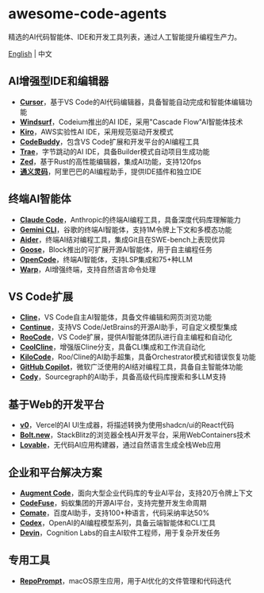 # awesome-code-agents

精选的AI代码智能体、IDE和开发工具列表，通过人工智能提升编程生产力。

[English](README.md) | 中文

## AI增强型IDE和编辑器

- **[Cursor](https://cursor.com/)**，基于VS Code的AI代码编辑器，具备智能自动完成和智能体编辑功能
- **[Windsurf](https://windsurf.com/)**，Codeium推出的AI IDE，采用"Cascade Flow"AI智能体技术
- **[Kiro](https://kiro.dev/)**，AWS实验性AI IDE，采用规范驱动开发模式
- **[CodeBuddy](https://www.codebuddy.com/)**，包含VS Code扩展和开发平台的AI编程工具
- **[Trae](https://www.trae.ai/)**，字节跳动的AI IDE，具备Builder模式自动项目生成功能
- **[Zed](https://zed.dev/)**，基于Rust的高性能编辑器，集成AI功能，支持120fps
- **[通义灵码](https://lingma.aliyun.com/)**，阿里巴巴的AI编程助手，提供IDE插件和独立IDE

## 终端AI智能体

- **[Claude Code](https://www.anthropic.com/claude-code)**，Anthropic的终端AI编程工具，具备深度代码库理解能力
- **[Gemini CLI](https://github.com/google-gemini/gemini-cli)**，谷歌的终端AI智能体，支持1M令牌上下文和多模态功能
- **[Aider](https://aider.chat/)**，终端AI结对编程工具，集成Git且在SWE-bench上表现优异
- **[Goose](https://block.github.io/goose/)**，Block推出的可扩展开源AI智能体，用于自主编程任务
- **[OpenCode](https://opencode.ai/)**，终端AI智能体，支持LSP集成和75+种LLM
- **[Warp](https://www.warp.dev/)**，AI增强终端，支持自然语言命令处理

## VS Code扩展

- **[Cline](https://cline.bot/)**，VS Code自主AI智能体，具备文件编辑和网页浏览功能
- **[Continue](https://www.continue.dev/)**，支持VS Code/JetBrains的开源AI助手，可自定义模型集成
- **[RooCode](https://roocode.com/)**，VS Code扩展，提供AI智能体团队进行自主编程和自动化
- **[CoolCline](https://github.com/coolcline/coolcline)**，增强版Cline分支，具备CLI集成和工作流自动化
- **[KiloCode](https://kilocode.ai/)**，Roo/Cline的AI助手超集，具备Orchestrator模式和错误恢复功能
- **[GitHub Copilot](https://github.com/features/copilot)**，微软广泛使用的AI结对编程工具，具备自主智能体功能
- **[Cody](https://sourcegraph.com/cody)**，Sourcegraph的AI助手，具备高级代码库搜索和多LLM支持

## 基于Web的开发平台

- **[v0](https://v0.dev/)**，Vercel的AI UI生成器，将描述转换为使用shadcn/ui的React代码
- **[Bolt.new](https://bolt.new/)**，StackBlitz的浏览器全栈AI开发平台，采用WebContainers技术
- **[Lovable](https://lovable.dev/)**，无代码AI应用构建器，通过自然语言生成全栈Web应用

## 企业和平台解决方案

- **[Augment Code](https://www.augmentcode.com/)**，面向大型企业代码库的专业AI平台，支持20万令牌上下文
- **[CodeFuse](https://codefuse.alipay.com/welcome/product)**，蚂蚁集团的开源AI平台，支持完整开发生命周期
- **[Comate](https://comate.baidu.com/en)**，百度AI助手，支持100+种语言，代码采纳率达50%
- **[Codex](https://openai.com/codex/)**，OpenAI的AI编程模型系列，具备云端智能体和CLI工具
- **[Devin](https://cognition.ai/)**，Cognition Labs的自主AI软件工程师，用于复杂开发任务

## 专用工具

- **[RepoPrompt](https://repoprompt.com/)**，macOS原生应用，用于AI优化的文件管理和代码迭代